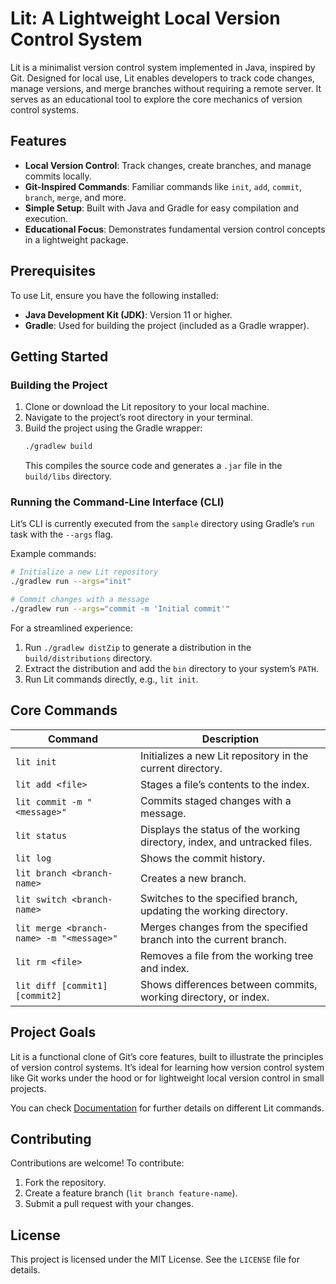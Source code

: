 # Lit: A Lightweight Local Version Control System

Lit is a minimalist version control system implemented in Java, inspired by Git. Designed for local use, Lit enables developers to track code changes, manage versions, and merge branches without requiring a remote server. It serves as an educational tool to explore the core mechanics of version control systems.

## Features

- **Local Version Control**: Track changes, create branches, and manage commits locally.
- **Git-Inspired Commands**: Familiar commands like `init`, `add`, `commit`, `branch`, `merge`, and more.
- **Simple Setup**: Built with Java and Gradle for easy compilation and execution.
- **Educational Focus**: Demonstrates fundamental version control concepts in a lightweight package.

## Prerequisites

To use Lit, ensure you have the following installed:
- **Java Development Kit (JDK)**: Version 11 or higher.
- **Gradle**: Used for building the project (included as a Gradle wrapper).

## Getting Started

### Building the Project

1. Clone or download the Lit repository to your local machine.
2. Navigate to the project’s root directory in your terminal.
3. Build the project using the Gradle wrapper:
   ```bash
   ./gradlew build
   ```
   This compiles the source code and generates a `.jar` file in the `build/libs` directory.

### Running the Command-Line Interface (CLI)

Lit’s CLI is currently executed from the `sample` directory using Gradle’s `run` task with the `--args` flag.

Example commands:
```bash
# Initialize a new Lit repository
./gradlew run --args="init"

# Commit changes with a message
./gradlew run --args="commit -m 'Initial commit'"
```

For a streamlined experience:
1. Run `./gradlew distZip` to generate a distribution in the `build/distributions` directory.
2. Extract the distribution and add the `bin` directory to your system’s `PATH`.
3. Run Lit commands directly, e.g., `lit init`.

## Core Commands

| Command                     | Description                                                                 |
|-----------------------------|-----------------------------------------------------------------------------|
| `lit init`                  | Initializes a new Lit repository in the current directory.                  |
| `lit add <file>`            | Stages a file’s contents to the index.                                      |
| `lit commit -m "<message>"` | Commits staged changes with a message.                                      |
| `lit status`                | Displays the status of the working directory, index, and untracked files.   |
| `lit log`                   | Shows the commit history.                                                  |
| `lit branch <branch-name>`  | Creates a new branch.                                                      |
| `lit switch <branch-name>`  | Switches to the specified branch, updating the working directory.           |
| `lit merge <branch-name> -m "<message>"` | Merges changes from the specified branch into the current branch. |
| `lit rm <file>`             | Removes a file from the working tree and index.                             |
| `lit diff [commit1] [commit2]` | Shows differences between commits, working directory, or index.          |

## Project Goals

Lit is a functional clone of Git’s core features, built to illustrate the principles of version control systems. It’s ideal for learning how version control system like Git works under the hood or for lightweight local version control in small projects. 

You can check [Documentation](documentation.md) for further details on different Lit commands.

## Contributing

Contributions are welcome! To contribute:
1. Fork the repository.
2. Create a feature branch (`lit branch feature-name`).
3. Submit a pull request with your changes.

## License

This project is licensed under the MIT License. See the `LICENSE` file for details.